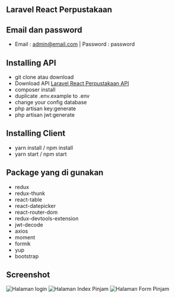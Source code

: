 ## Laravel React Perpustakaan

## Email dan password
- Email : admin@email.com | Password : password

## Installing API
- git clone atau download 
- Download API [Laravel React Perpustakaan API](https://github.com/mahmudinm/laravel-react-perpustakaan-api)
- composer install 
- duplicate .env.example to .env
- change your config database
- php artisan key:generate
- php artisan jwt:generate

## Installing Client
- yarn install / npm install
- yarn start / npm start

## Package yang di gunakan
- redux
- redux-thunk
- react-table
- react-datepicker
- react-router-dom
- redux-devtools-extension
- jwt-decode
- axios
- moment
- formik
- yup
- bootstrap

## Screenshot
![Halaman login](https://github.com/mahmudinm/laravel-react-perpustakaan-client/raw/master/screenshot/halaman_login.png)
![Halaman Index Pinjam](https://github.com/mahmudinm/laravel-react-perpustakaan-client/raw/master/screenshot/halaman_index_pinjam.png)
![Halaman Form Pinjam](https://github.com/mahmudinm/laravel-react-perpustakaan-client/raw/master/screenshot/halaman_create_pinjam.png)